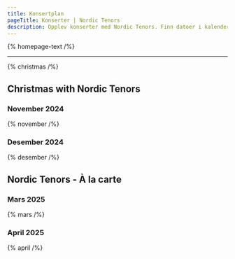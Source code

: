```yaml
---
title: Konsertplan
pageTitle: Konserter | Nordic Tenors
description: Opplev konserter med Nordic Tenors. Finn datoer i kalenderen og kjøp billetter for en uforglemmelig opplevelse.
---
```


{% homepage-text /%}

---

{% christmas /%}

## Christmas with Nordic Tenors

### November 2024

{% november /%}

### Desember 2024

{% desember /%}

## Nordic Tenors - À la carte

### Mars 2025

{% mars /%}

### April 2025

{% april /%}
